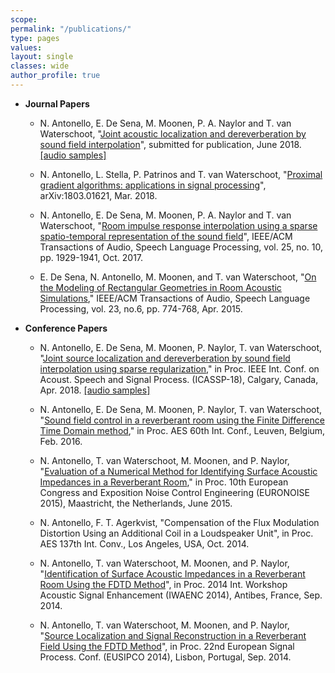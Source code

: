 ```yaml
---
scope:
permalink: "/publications/"
type: pages
values:
layout: single
classes: wide
author_profile: true
---
```


* **Journal Papers**

  * N. Antonello, E. De Sena, M. Moonen, P. A. Naylor and T. van Waterschoot,
    "[Joint acoustic localization and dereverberation by sound field interpolation](ftp://ftp.esat.kuleuven.be/SISTA/nantonel/18-83.pdf)", submitted for publication, June 2018. [[audio samples]](/adelfi/)

  * N. Antonello, L. Stella, P. Patrinos and T. van Waterschoot,
    "[Proximal gradient algorithms: applications in signal processing](https://arxiv.org/abs/1803.01621)", arXiv:1803.01621, Mar. 2018.

  * N. Antonello, E. De Sena, M. Moonen, P. A. Naylor and T. van Waterschoot,
    "[Room impulse response interpolation using a sparse spatio-temporal representation of the sound field](ftp://ftp.esat.kuleuven.be/SISTA/nantonel/17-26.pdf)", IEEE/ACM Transactions of Audio, Speech Language Processing, vol. 25, no. 10, pp. 1929-1941, Oct. 2017.

  * E. De Sena, N. Antonello, M. Moonen, and T. van Waterschoot,
      "[On the Modeling of Rectangular Geometries in Room Acoustic Simulations](ftp://ftp.esat.kuleuven.be/pub/SISTA/enzo/reports/14-121a.pdf)," IEEE/ACM Transactions of Audio, Speech Language Processing, vol. 23, no.6, pp. 774-768, Apr. 2015.


* **Conference Papers**
    * N. Antonello, E. De Sena, M. Moonen, P. Naylor, T. van Waterschoot, "[Joint source localization and dereverberation by sound field interpolation using sparse regularization](ftp://ftp.esat.kuleuven.be/SISTA/nantonel/17-163.pdf)," in Proc. IEEE Int. Conf. on Acoust. Speech and Signal Process. (ICASSP-18), Calgary, Canada, Apr. 2018. [[audio samples]](/jsld/)
    
    * N. Antonello, E. De Sena, M. Moonen, P. Naylor, T. van Waterschoot,
    "[Sound field control in a reverberant room using the Finite Difference Time Domain method](ftp://ftp.esat.kuleuven.be/pub/SISTA/nantonel/15-124.pdf),"
    in Proc. AES 60th Int. Conf., Leuven, Belgium, Feb. 2016.

    * N. Antonello, T. van Waterschoot, M. Moonen, and P. Naylor,
    "[Evaluation of a Numerical Method for Identifying Surface Acoustic Impedances in a Reverberant Room](ftp://ftp.esat.kuleuven.be/pub/SISTA/nantonel/15-30.pdf),"
    in Proc. 10th European Congress and Exposition Noise Control Engineering (EURONOISE 2015), Maastricht, the Netherlands, June 2015.

    * N. Antonello, F. T. Agerkvist, "Compensation of the Flux Modulation Distortion Using an Additional Coil in a Loudspeaker Unit", in Proc. AES 137th Int. Conv., Los Angeles, USA, Oct. 2014.

    * N. Antonello, T. van Waterschoot, M. Moonen, and P. Naylor,
    "[Identification of Surface Acoustic Impedances in a Reverberant Room Using the FDTD Method](ftp://ftp.esat.kuleuven.be/pub/SISTA/nantonel/14-84.pdf)",
    in Proc. 2014 Int. Workshop Acoustic Signal Enhancement (IWAENC 2014), Antibes, France, Sep. 2014.

    * N. Antonello, T. van Waterschoot, M. Moonen, and P. Naylor,
    "[Source Localization and Signal Reconstruction in a Reverberant Field Using the FDTD Method](ftp://ftp.esat.kuleuven.be/pub/SISTA/nantonel/14-38.pdf)",
    in Proc. 22nd European Signal Process. Conf. (EUSIPCO 2014), Lisbon, Portugal, Sep. 2014.

